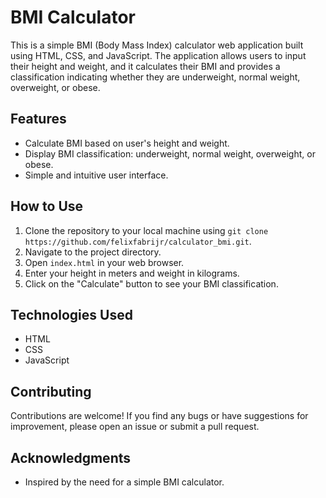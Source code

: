 # BMI Calculator

This is a simple BMI (Body Mass Index) calculator web application built using HTML, CSS, and JavaScript. The application allows users to input their height and weight, and it calculates their BMI and provides a classification indicating whether they are underweight, normal weight, overweight, or obese.

## Features

- Calculate BMI based on user's height and weight.
- Display BMI classification: underweight, normal weight, overweight, or obese.
- Simple and intuitive user interface.

## How to Use

1. Clone the repository to your local machine using `git clone https://github.com/felixfabrijr/calculator_bmi.git`.
2. Navigate to the project directory.
3. Open `index.html` in your web browser.
4. Enter your height in meters and weight in kilograms.
5. Click on the "Calculate" button to see your BMI classification.




## Technologies Used

- HTML
- CSS
- JavaScript

## Contributing

Contributions are welcome! If you find any bugs or have suggestions for improvement, please open an issue or submit a pull request.


## Acknowledgments

- Inspired by the need for a simple BMI calculator.
